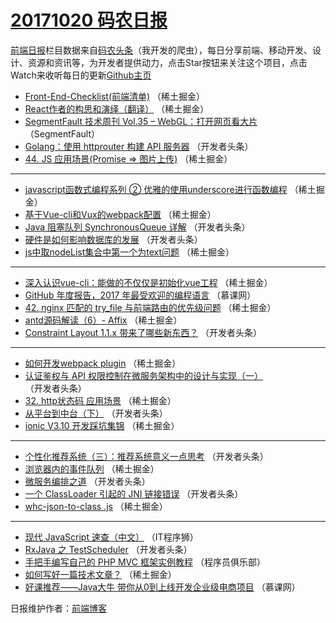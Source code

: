 # [20171020 码农日报](http://hao.caibaojian.com/date/2017/10/20)

[前端日报](http://caibaojian.com/c/news)栏目数据来自[码农头条](http://hao.caibaojian.com/)（我开发的爬虫），每日分享前端、移动开发、设计、资源和资讯等，为开发者提供动力，点击Star按钮来关注这个项目，点击Watch来收听每日的更新[Github主页](https://github.com/kujian/frontendDaily)
* [Front-End-Checklist(前端清单)](http://hao.caibaojian.com/54181.html) （稀土掘金）
* [React作者的构思和演绎（翻译）](http://hao.caibaojian.com/54173.html) （稀土掘金）
* [SegmentFault 技术周刊 Vol.35 &#8211; WebGL：打开网页看大片](http://hao.caibaojian.com/54159.html) （SegmentFault）
* [Golang：使用 httprouter 构建 API 服务器](http://hao.caibaojian.com/54208.html) （开发者头条）
* [44. JS 应用场景(Promise =&gt; 图片上传)](http://hao.caibaojian.com/54178.html) （稀土掘金）

***
* [javascript函数式编程系列 ② 优雅的使用underscore进行函数编程](http://hao.caibaojian.com/54179.html) （稀土掘金）
* [基于Vue-cli和Vux的webpack配置](http://hao.caibaojian.com/54174.html) （稀土掘金）
* [Java 阻塞队列 SynchronousQueue 详解](http://hao.caibaojian.com/54207.html) （开发者头条）
* [硬件是如何影响数据库的发展](http://hao.caibaojian.com/54210.html) （开发者头条）
* [js中取nodeList集合中第一个为text问题](http://hao.caibaojian.com/54183.html) （稀土掘金）

***
* [深入认识vue-cli：能做的不仅仅是初始化vue工程](http://hao.caibaojian.com/54165.html) （稀土掘金）
* [GitHub 年度报告，2017 年最受欢迎的编程语言](http://hao.caibaojian.com/54236.html) （慕课网）
* [42. nginx 匹配的 try_file 与前端路由的优先级问题](http://hao.caibaojian.com/54177.html) （稀土掘金）
* [antd源码解读（6）- Affix](http://hao.caibaojian.com/54180.html) （稀土掘金）
* [Constraint Layout 1.1.x 带来了哪些新东西？](http://hao.caibaojian.com/54216.html) （开发者头条）

***
* [如何开发webpack plugin](http://hao.caibaojian.com/54175.html) （稀土掘金）
* [认证鉴权与 API 权限控制在微服务架构中的设计与实现（一）](http://hao.caibaojian.com/54206.html) （开发者头条）
* [32. http状态码 应用场景](http://hao.caibaojian.com/54176.html) （稀土掘金）
* [从平台到中台（下）](http://hao.caibaojian.com/54209.html) （开发者头条）
* [ionic V3.10 开发踩坑集锦](http://hao.caibaojian.com/54169.html) （稀土掘金）

***
* [个性化推荐系统（三）：推荐系统意义一点思考](http://hao.caibaojian.com/54211.html) （开发者头条）
* [浏览器内的事件队列](http://hao.caibaojian.com/54170.html) （稀土掘金）
* [微服务编排之道](http://hao.caibaojian.com/54212.html) （开发者头条）
* [一个 ClassLoader 引起的 JNI 链接错误](http://hao.caibaojian.com/54213.html) （开发者头条）
* [whc-json-to-class .js](http://hao.caibaojian.com/54172.html) （稀土掘金）

***
* [现代 JavaScript 速查（中文）](http://hao.caibaojian.com/54202.html) （IT程序狮）
* [RxJava 之 TestScheduler](http://hao.caibaojian.com/54214.html) （开发者头条）
* [手把手编写自己的 PHP MVC 框架实例教程](http://hao.caibaojian.com/54254.html) （程序员俱乐部）
* [如何写好一篇技术文章？](http://hao.caibaojian.com/54166.html) （稀土掘金）
* [好课推荐——Java大牛 带你从0到上线开发企业级电商项目](http://hao.caibaojian.com/54237.html) （慕课网）

日报维护作者：[前端博客](http://caibaojian.com/) 